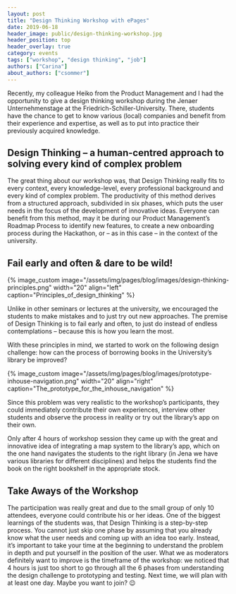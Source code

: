 ```yaml
---
layout: post
title: "Design Thinking Workshop with ePages"
date: 2019-06-18
header_image: public/design-thinking-workshop.jpg
header_position: top
header_overlay: true
category: events
tags: ["workshop", "design thinking", "job"]
authors: ["Carina"]
about_authors: ["csommer"]
---
```


Recently, my colleague Heiko from the Product Management and I had the opportunity to give a design thinking workshop during the Jenaer Unternehmenstage at the Friedrich-Schiller-University.
There, students have the chance to get to know various (local) companies and benefit from their experience and expertise, as well as to put into practice their previously acquired knowledge. 

## Design Thinking – a human-centred approach to solving every kind of complex problem

The great thing about our workshop was, that Design Thinking really fits to every context, every knowledge-level, every professional background and every kind of complex problem.
The productivity of this method derives from a structured approach, subdivided in six phases, which puts the user needs in the focus of the development of innovative ideas.
Everyone can benefit from this method, may it be during our Product Management’s Roadmap Process to identify new features, to create a new onboarding process during the Hackathon, or – as in this case – in the context of the university.

## Fail early and often & dare to be wild!

{% image_custom image="/assets/img/pages/blog/images/design-thinking-principles.png" width="20" align="left" caption="Principles_of_design_thinking" %}

Unlike in other seminars or lectures at the university, we encouraged the students to make mistakes and to just try out new approaches.
The premise of Design Thinking is to fail early and often, to just do instead of endless contemplations – because this is how you learn the most. 

With these principles in mind, we started to work on the following design challenge: how can the process of borrowing books in the University’s library be improved?

{% image_custom image="/assets/img/pages/blog/images/prototype-inhouse-navigation.png" width="20" align="right" caption="The_prototype_for_the_inhouse_navigation" %}

Since this problem was very realistic to the workshop’s participants, they could immediately contribute their own experiences, interview other students and observe the process in reality or try out the library’s app on their own.

Only after 4 hours of workshop session they came up with the great and innovative idea of integrating a map system to the library’s app, which on the one hand navigates the students to the right library (in Jena we have various libraries for different disciplines) and helps the students find the book on the right bookshelf in the appropriate stock.



## Take Aways of the Workshop

The participation was really great and due to the small group of only 10 attendees, everyone could contribute his or her ideas.
One of the biggest learnings of the students was, that Design Thinking is a step-by-step process.
You cannot just skip one phase by assuming that you already know what the user needs and coming up with an idea too early.
Instead, it’s important to take your time at the beginning to understand the problem in depth and put yourself in the position of the user.
What we as moderators definitely want to improve is the timeframe of the workshop: we noticed that 4 hours is just too short to go through all the 6 phases from understanding the design challenge to prototyping and testing.
Next time, we will plan with at least one day.
Maybe you want to join? 😉
